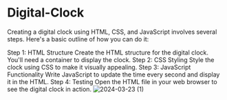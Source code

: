# Digital-Clock


Creating a digital clock using HTML, CSS, and JavaScript involves several steps. Here's a basic outline of how you can do it:

Step 1: HTML Structure
        Create the HTML structure for the digital clock. You'll need a container to display the clock.
Step 2: CSS Styling
        Style the clock using CSS to make it visually appealing.
Step 3: JavaScript Functionality
        Write JavaScript to update the time every second and display it in the HTML.
Step 4: Testing
        Open the HTML file in your web browser to see the digital clock in action.
![2024-03-23 (1)](https://github.com/Shivamnote/Digital-Clock/assets/145527322/43a8ed09-51de-4dea-8317-49ecc747c3b8)
